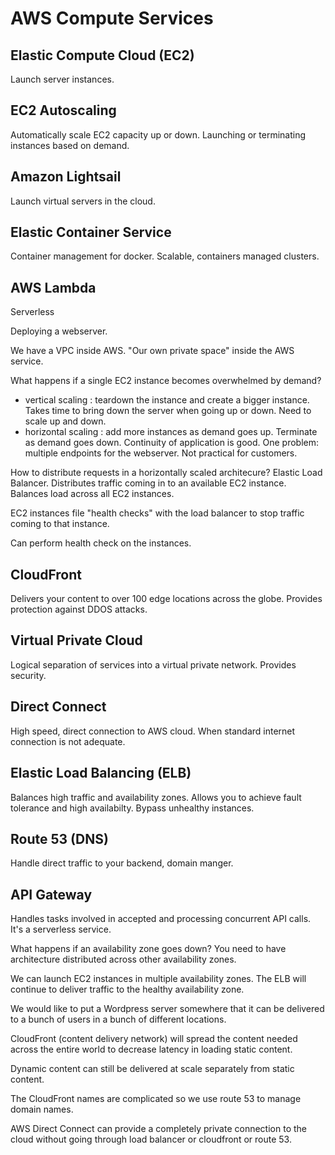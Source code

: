 # AWS Compute Services

## Elastic Compute Cloud (EC2)
Launch server instances.

## EC2 Autoscaling
Automatically scale EC2 capacity up or down. Launching or terminating instances based on demand.

## Amazon Lightsail
Launch virtual servers in the cloud.

## Elastic Container Service
Container management for docker. Scalable, containers managed clusters.

## AWS Lambda
Serverless

Deploying a webserver.

We have a VPC inside AWS. "Our own private space" inside the AWS service.

What happens if a single EC2 instance becomes overwhelmed by demand? 
- vertical scaling : teardown the instance and create a bigger instance. Takes time to bring down the server when going up or down. Need to scale up and down.
- horizontal scaling : add more instances as demand goes up. Terminate as demand goes down. Continuity of application is good. One problem: multiple endpoints for the webserver. Not practical for customers. 

How to distribute requests in a horizontally scaled architecure?
Elastic Load Balancer. Distributes traffic coming in to an available EC2 instance. Balances load across all EC2 instances. 

EC2 instances file "health checks" with the load balancer to stop traffic coming to that instance.

Can perform health check on the instances.

## CloudFront

Delivers your content to over 100 edge locations across the globe.
Provides protection against DDOS attacks.

## Virtual Private Cloud
Logical separation of services into a virtual private network. Provides security.

## Direct Connect
High speed, direct connection to AWS cloud. When standard internet connection is not adequate.

## Elastic Load Balancing (ELB)
Balances high traffic and availability zones. Allows you to achieve fault tolerance and high availabilty. Bypass unhealthy instances.

## Route 53 (DNS)
Handle direct traffic to your backend, domain manger.

## API Gateway
Handles tasks involved in accepted and processing concurrent API calls. It's a serverless service.

What happens if an availability zone goes down? You need to have architecture distributed across other availability zones.

We can launch EC2 instances in multiple availability zones. The ELB will continue to deliver traffic to the healthy availability zone.

We would like to put a Wordpress server somewhere that it can be delivered to a bunch of users in a bunch of different locations.

CloudFront (content delivery network) will spread the content needed across the entire world to decrease latency in loading static content.

Dynamic content can still be delivered at scale separately from static content.

The CloudFront names are complicated so we use route 53 to manage domain names.

AWS Direct Connect can provide a completely private connection to the cloud without going through load balancer or cloudfront or route 53.
